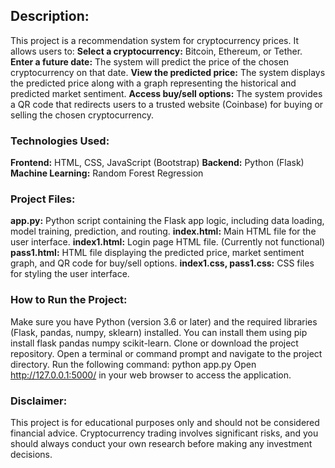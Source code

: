 
## **Description:**
This project is a recommendation system for cryptocurrency prices. It allows users to:
**Select a cryptocurrency:** Bitcoin, Ethereum, or Tether.
**Enter a future date:** The system will predict the price of the chosen cryptocurrency on that date.
**View the predicted price:** The system displays the predicted price along with a graph representing the historical and predicted market sentiment.
**Access buy/sell options:** The system provides a QR code that redirects users to a trusted website (Coinbase) for buying or selling the chosen cryptocurrency.

### **Technologies Used:**
**Frontend:** HTML, CSS, JavaScript (Bootstrap)
**Backend:** Python (Flask)
**Machine Learning:** Random Forest Regression


### **Project Files:**
**app.py:** Python script containing the Flask app logic, including data loading, model training, prediction, and routing.
**index.html:** Main HTML file for the user interface.
**index1.html:** Login page HTML file. (Currently not functional)
**pass1.html:** HTML file displaying the predicted price, market sentiment graph, and QR code for buy/sell options.
**index1.css, pass1.css:** CSS files for styling the user interface.

### **How to Run the Project:**
Make sure you have Python (version 3.6 or later) and the required libraries (Flask, pandas, numpy, sklearn) installed. You can install them using pip install flask pandas numpy scikit-learn.
Clone or download the project repository.
Open a terminal or command prompt and navigate to the project directory.
Run the following command: python app.py
Open http://127.0.0.1:5000/ in your web browser to access the application.

### **Disclaimer:**
This project is for educational purposes only and should not be considered financial advice. Cryptocurrency trading involves significant risks, and you should always conduct your own research before making any investment decisions.
